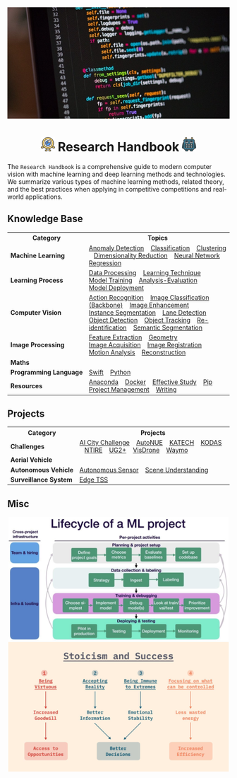 <div align="center">
<img width="800" src="data/banner.png">

<img src="../data/one_100.png" width="32"> Research Handbook <img src="../data/square_96.png" width="32">
=============================
</div>

The `Research Handbook` is a comprehensive guide to modern computer vision with machine learning and deep learning methods and technologies. We summarize various types of machine learning methods, related theory, and the best practices when applying in competitive competitions and real-world applications.


## Knowledge Base
<table>
    <tr>
        <th>Category</th>
        <th>Topics</th>
    </tr>
    <tr>
        <td><b>Machine&nbsp;Learning</b></td>
        <td>
            <a href="">Anomaly&nbsp;Detection</a> &nbsp;&nbsp;
            <a href="">Classification</a> &nbsp;&nbsp;
            <a href="">Clustering</a> &nbsp;&nbsp;
            <a href="">Dimensionality&nbsp;Reduction</a> &nbsp;&nbsp;
            <a href="">Neural&nbsp;Network</a> &nbsp;&nbsp;
            <a href="">Regression</a> &nbsp;&nbsp;
        </td>
    </tr>
    <tr>
        <td><b>Learning&nbsp;Process</b></td>
        <td>
            <a href="">Data&nbsp;Processing</a> &nbsp;&nbsp;
			<a href="">Learning&nbsp;Technique</a> &nbsp;&nbsp;
            <a href="">Model&nbsp;Training</a> &nbsp;&nbsp;
            <a href="">Analysis-Evaluation</a> &nbsp;&nbsp;
            <a href="">Model&nbsp;Deployment</a> &nbsp;&nbsp;
        </td>
    </tr>
    <tr>
        <td><b>Computer&nbsp;Vision</b></td>
        <td>
            <a href="">Action&nbsp;Recognition</a> &nbsp;&nbsp;
            <a href="https://github.com/phlong3105/one/blob/master/docs/image_classification/README.md">Image&nbsp;Classification (Backbone)</a> &nbsp;&nbsp;
            <a href="https://github.com/phlong3105/one/blob/master/docs/image_enhancement/README.md">Image&nbsp;Enhancement</a> &nbsp;&nbsp;
            <a href="">Instance&nbsp;Segmentation</a> &nbsp;&nbsp;
            <a href="">Lane&nbsp;Detection</a> &nbsp;&nbsp;
            <a href="https://github.com/phlong3105/one/blob/master/docs/object_detection/README.md">Object&nbsp;Detection</a> &nbsp;&nbsp;
            <a href="">Object&nbsp;Tracking</a> &nbsp;&nbsp;
            <a href="">Re-identification</a> &nbsp;&nbsp;
            <a href="">Semantic&nbsp;Segmentation</a> &nbsp;&nbsp;
        </td>
    </tr>
    <tr>
        <td><b>Image&nbsp;Processing</b></td>
        <td>
            <a href="">Feature&nbsp;Extraction</a> &nbsp;&nbsp;
            <a href="">Geometry</a> &nbsp;&nbsp;
            <a href="">Image&nbsp;Acquisition</a> &nbsp;&nbsp;
            <a href="">Image&nbsp;Registration</a> &nbsp;&nbsp;
            <a href="">Motion&nbsp;Analysis</a> &nbsp;&nbsp;
            <a href="">Reconstruction</a> &nbsp;&nbsp;
        </td>
    </tr>
    <tr>
        <td><b>Maths</b></td>
        <td>
        </td>
    </tr>
    <tr>
        <td><b>Programming&nbsp;Language</b></td>
        <td>
            <a href="">Swift</a> &nbsp;&nbsp;
            <a href="">Python</a> &nbsp;&nbsp;
        </td>
    </tr>
    <tr>
        <td><b>Resources</b></td>
        <td>
            <a href="https://github.com/phlong3105/one/blob/master/docs/resources/anaconda.md">Anaconda</a> &nbsp;&nbsp;
            <a href="https://github.com/phlong3105/one/blob/master/docs/resources/docker.md">Docker</a> &nbsp;&nbsp;
            <a href="">Effective&nbsp;Study</a> &nbsp;&nbsp;
            <a href="">Pip</a> &nbsp;&nbsp;
            <a href="">Project&nbsp;Management</a> &nbsp;&nbsp;
            <a href="">Writing</a> &nbsp;&nbsp;
        </td>
    </tr>
</table>


## Projects
<table>
    <tr>
        <th>Category</th>
        <th>Projects</th>
    </tr>
    <tr>
        <td><b>Challenges</b></td>
        <td>
            <a href="">AI&nbsp;City&nbsp;Challenge</a> &nbsp;&nbsp;
            <a href="">AutoNUE</a> &nbsp;&nbsp;
            <a href="">KATECH</a> &nbsp;&nbsp;
            <a href="">KODAS</a> &nbsp;&nbsp;
            <a href="">NTIRE</a> &nbsp;&nbsp;
            <a href="">UG2+</a> &nbsp;&nbsp;
            <a href="">VisDrone</a> &nbsp;&nbsp;
            <a href="">Waymo</a> &nbsp;&nbsp;
        </td>
    </tr>
    <tr>
        <td><b>Aerial&nbsp;Vehicle</b></td>
        <td>
        </td>
    </tr>
    <tr>
        <td><b>Autonomous&nbsp;Vehicle</b></td>
        <td>
            <a href="">Autonomous&nbsp;Sensor</a> &nbsp;&nbsp;
            <a href="">Scene&nbsp;Understanding</a> &nbsp;&nbsp;
        </td>
    </tr>
    <tr>
        <td><b>Surveillance&nbsp;System</b></td>
        <td>
            <a href="">Edge&nbsp;TSS</a> &nbsp;&nbsp;
        </td>
    </tr>
</table>


## Misc
<div align="center">
<img src="data/lifecycle.png" width="500">
<img src="data/stoicism.png"  width="500">
</div>
